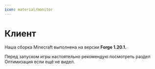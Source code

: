 ```yaml
---
icon: material/monitor
---
```


# Клиент

Наша сборка Minecraft выполнена на версии **Forge 1.20.1.**

Перед запуском игры настоятельно рекомендую посмотреть раздел Оптимизация если ещё не видел.
